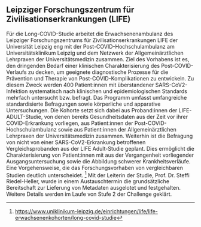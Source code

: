 ## Leipziger Forschungszentrum für Zivilisationserkrankungen (LIFE)
Für die Long-COVID-Studie arbeitet die Erwachsenenambulanz des Leipziger Forschungszentrums für Zivilisationserkrankungen LIFE der Universität Leipzig eng mit der Post-COVID-Hochschulambulanz am Universitätsklinikum Leipzig und dem Netzwerk der Allgemeinärztlichen Lehrpraxen der Universitätsmedizin zusammen. Ziel des Vorhabens ist es, den dringenden Bedarf einer klinischen Charakterisierung des Post-COVID-Verlaufs zu decken, um geeignete diagnostische Prozesse für die Prävention und Therapie von Post-COVID-Komplikationen zu entwickeln.
Zu diesem Zweck werden 400 Patient:innen mit überstandener SARS-CoV2-Infektion systematisch nach klinischen und epidemiologischen Standards mehrfach untersucht bzw. befragt. Das Programm umfasst umfangreiche standardisierte Befragungen sowie körperliche und apparative Untersuchungen. Die Kohorte setzt sich dabei aus Proband:innen der LIFE-ADULT-Studie, von denen bereits Gesundheitsdaten aus der Zeit vor ihrer COVID-Erkrankung vorliegen, aus Patient:innen der Post-COVID-Hochschulambulanz sowie aus Patient:innen der Allgemeinärztlichen Lehrpraxen der Universitätsmedizin zusammen. Weiterhin ist die Befragung von nicht von einer SARS-CoV2-Erkrankung betroffenen Vergleichsprobanden aus der LIFE Adult-Studie geplant. Dies ermöglicht die Charakterisierung von Patient:innen mit aus der Vergangenheit vorliegender Ausgangsuntersuchung sowie die Abbildung schwerer Krankheitsverläufe. Eine Vorgehensweise, die das Forschungsvorhaben von vergleichbaren Studien deutlich unterscheidet. [^75]
Mit der Leiterin der Studie, Prof. Dr. Steffi Riedel-Heller, wurde in einem Austauschtermin die grundsätzliche Bereitschaft zur Lieferung von Metadaten ausgelotet und festgehalten. Weitere Details werden im Laufe von Stufe 2 der Challenge geklärt.

[^75]:https://www.uniklinikum-leipzig.de/einrichtungen/life/life-erwachsenenkohorten/long-covid-studie